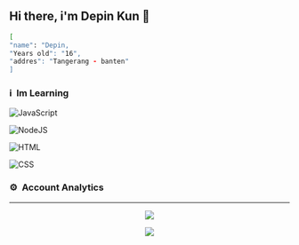 
## Hi there, i'm Depin Kun 👋

```bash
[
"name": "Depin,
"Years old": "16",
"addres": "Tangerang - banten"
]
```

### ℹ &nbsp;Im Learning

  ![JavaScript](https://img.shields.io/badge/JavaScript-323330?style=for-the-badge&logo=javascript&logoColor=F7DF1E)

  ![NodeJS](https://img.shields.io/badge/Node.js-43853D?style=for-the-badge&logo=node.js&logoColor=white)

  ![HTML](https://img.shields.io/badge/HTML-323330?style=for-the-badge&logo=html5)

  ![CSS](https://img.shields.io/badge/CSS-323330?style=for-the-badge&logo=css3)

### ⚙ &nbsp;Account Analytics

---

<p align="center">
  <a href="https://github.com/DEPINxMEQ"><img src="https://github-readme-stats.vercel.app/api?username=WhyDepin&theme=tokyonight&show_icons=true" /></a>
  </p>
<p align="center">
  <a href="[[https://github.com/WhyDepin](https://github.com/WhyDepin)](https://github.com/WhyDepin)"><img src="https://github-readme-stats.vercel.app/api/top-langs?username=WhyDepin&theme=tokyonight&layout=compact" /></a>
  </p>
